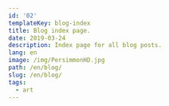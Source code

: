 ```yaml
---
id: '02'
templateKey: blog-index
title: Blog index page.
date: 2019-03-24
description: Index page for all blog posts.
lang: en
image: /img/PersimmonHD.jpg
path: /en/blog/
slug: /en/blog/
tags:
  - art
---
```

